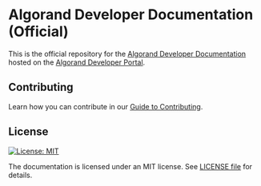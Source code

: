 # Algorand Developer Documentation (Official)

This is the official repository for the [Algorand Developer Documentation](https://developer.algorand.org/docs/) hosted on the [Algorand Developer Portal](https://developer.algorand.org/).

## Contributing
Learn how you can contribute in our [Guide to Contributing](./CONTRIBUTING.md).

## License

[![License: MIT](https://img.shields.io/badge/License-MIT-yellow.svg)](https://opensource.org/licenses/MIT)

The documentation is licensed under an MIT license. See [LICENSE file](./LICENSE.md) for details.